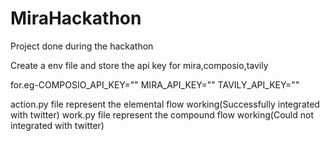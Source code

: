 # MiraHackathon
Project done during the hackathon


Create a env file and store the api key for mira,composio,tavily

for.eg-COMPOSIO_API_KEY=""
MIRA_API_KEY=""
TAVILY_API_KEY=""


action.py file represent the elemental flow working(Successfully integrated with twitter)
work.py file represent the compound flow working(Could not integrated with twitter)
